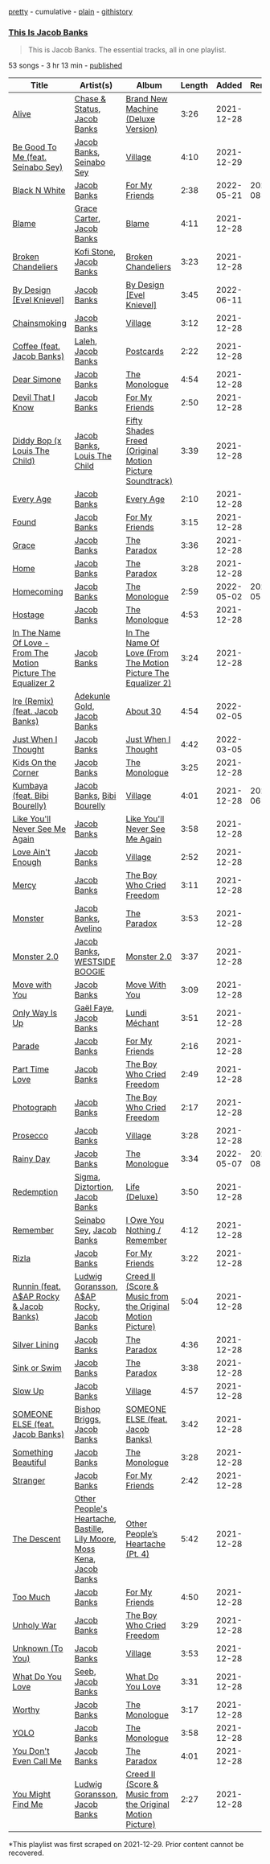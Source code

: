 [pretty](/playlists/pretty/37i9dQZF1DZ06evO0hk7Li.md) - cumulative - [plain](/playlists/plain/37i9dQZF1DZ06evO0hk7Li) - [githistory](https://github.githistory.xyz/mackorone/spotify-playlist-archive/blob/main/playlists/plain/37i9dQZF1DZ06evO0hk7Li)

### [This Is Jacob Banks](https://open.spotify.com/playlist/37i9dQZF1DZ06evO0hk7Li)

> This is Jacob Banks\. The essential tracks, all in one playlist.

53 songs - 3 hr 13 min - [published](https://open.spotify.com/playlist/7bvO2wI468kcZn4rhLALZN)

| Title | Artist(s) | Album | Length | Added | Removed |
|---|---|---|---|---|---|
| [Alive](https://open.spotify.com/track/74HHgWX80N5YfZpvEQOUov) | [Chase & Status](https://open.spotify.com/artist/3jNkaOXasoc7RsxdchvEVq), [Jacob Banks](https://open.spotify.com/artist/0AepkoQhYvkjEzzwIcGxdV) | [Brand New Machine \(Deluxe Version\)](https://open.spotify.com/album/2YgT8pqXE1rvVEYDxkLNrs) | 3:26 | 2021-12-28 |  |
| [Be Good To Me \(feat\. Seinabo Sey\)](https://open.spotify.com/track/7juealXfkel1kLInjvY4W8) | [Jacob Banks](https://open.spotify.com/artist/0AepkoQhYvkjEzzwIcGxdV), [Seinabo Sey](https://open.spotify.com/artist/4X0v8sFoDZ6rIfkeOeVm2i) | [Village](https://open.spotify.com/album/2KxC2M0bVm5hrK3GgGMuV9) | 4:10 | 2021-12-29 |  |
| [Black N White](https://open.spotify.com/track/4OCGJrXkPgYBtud4iSV395) | [Jacob Banks](https://open.spotify.com/artist/0AepkoQhYvkjEzzwIcGxdV) | [For My Friends](https://open.spotify.com/album/4B3jvFJWTYsVcLGoepXhX0) | 2:38 | 2022-05-21 | 2022-08-19 |
| [Blame](https://open.spotify.com/track/6pQUQdaZacg722q6sg6fPR) | [Grace Carter](https://open.spotify.com/artist/2LuHL7im4aCEmfOlD4rxBC), [Jacob Banks](https://open.spotify.com/artist/0AepkoQhYvkjEzzwIcGxdV) | [Blame](https://open.spotify.com/album/7ni2gVOM9o6KhFzyeVpy2p) | 4:11 | 2021-12-28 |  |
| [Broken Chandeliers](https://open.spotify.com/track/3Na204EPxuFTcXM1WBIr7C) | [Kofi Stone](https://open.spotify.com/artist/0htlZDCG9I8LSENteF1TyQ), [Jacob Banks](https://open.spotify.com/artist/0AepkoQhYvkjEzzwIcGxdV) | [Broken Chandeliers](https://open.spotify.com/album/6olyJyF1pBAuI1YrGg03Tp) | 3:23 | 2021-12-28 |  |
| [By Design \[Evel Knievel\]](https://open.spotify.com/track/0aPyEWSjHKCTcq6celJPY6) | [Jacob Banks](https://open.spotify.com/artist/0AepkoQhYvkjEzzwIcGxdV) | [By Design \[Evel Knievel\]](https://open.spotify.com/album/1uolHPowVuHbDnWYXu0cZS) | 3:45 | 2022-06-11 |  |
| [Chainsmoking](https://open.spotify.com/track/1EZfCViOJ9XKFbwX8FkZUF) | [Jacob Banks](https://open.spotify.com/artist/0AepkoQhYvkjEzzwIcGxdV) | [Village](https://open.spotify.com/album/2KxC2M0bVm5hrK3GgGMuV9) | 3:12 | 2021-12-28 |  |
| [Coffee \(feat\. Jacob Banks\)](https://open.spotify.com/track/0sgWmb5j8NoyTFv97Wo3IW) | [Laleh](https://open.spotify.com/artist/62QZPjYQMoo5g56FP9Webq), [Jacob Banks](https://open.spotify.com/artist/0AepkoQhYvkjEzzwIcGxdV) | [Postcards](https://open.spotify.com/album/5YYcCrRlLW0eyUJIghzV8p) | 2:22 | 2021-12-28 |  |
| [Dear Simone](https://open.spotify.com/track/35YVOeHNe5vOOQMN5PwBuB) | [Jacob Banks](https://open.spotify.com/artist/0AepkoQhYvkjEzzwIcGxdV) | [The Monologue](https://open.spotify.com/album/6qhVCev8FFYvmq2JebsSxL) | 4:54 | 2021-12-28 |  |
| [Devil That I Know](https://open.spotify.com/track/0HmdysB9yEb1EVWe7aNIGT) | [Jacob Banks](https://open.spotify.com/artist/0AepkoQhYvkjEzzwIcGxdV) | [For My Friends](https://open.spotify.com/album/4B3jvFJWTYsVcLGoepXhX0) | 2:50 | 2021-12-28 |  |
| [Diddy Bop \(x Louis The Child\)](https://open.spotify.com/track/2KZybiXVEQExXm2vtAcP8f) | [Jacob Banks](https://open.spotify.com/artist/0AepkoQhYvkjEzzwIcGxdV), [Louis The Child](https://open.spotify.com/artist/7wg1qvie3KqDNQbAkTdbX0) | [Fifty Shades Freed \(Original Motion Picture Soundtrack\)](https://open.spotify.com/album/4w0N1CaZwQ5RPIuawqlYyy) | 3:39 | 2021-12-28 |  |
| [Every Age](https://open.spotify.com/track/3O0UhqrG43wI8EZb1TrEpk) | [Jacob Banks](https://open.spotify.com/artist/0AepkoQhYvkjEzzwIcGxdV) | [Every Age](https://open.spotify.com/album/3032DsFJNkwfossx6xG9wQ) | 2:10 | 2021-12-28 |  |
| [Found](https://open.spotify.com/track/1RDz34JJrGPn5msAXvnvoO) | [Jacob Banks](https://open.spotify.com/artist/0AepkoQhYvkjEzzwIcGxdV) | [For My Friends](https://open.spotify.com/album/4B3jvFJWTYsVcLGoepXhX0) | 3:15 | 2021-12-28 |  |
| [Grace](https://open.spotify.com/track/2ZKHqERUbvXfcJGXLObv0X) | [Jacob Banks](https://open.spotify.com/artist/0AepkoQhYvkjEzzwIcGxdV) | [The Paradox](https://open.spotify.com/album/4xzTcKOC2PGXyZUwLb3ik4) | 3:36 | 2021-12-28 |  |
| [Home](https://open.spotify.com/track/1LtJ3tdHHxeV8mQ4hhFLCB) | [Jacob Banks](https://open.spotify.com/artist/0AepkoQhYvkjEzzwIcGxdV) | [The Paradox](https://open.spotify.com/album/4xzTcKOC2PGXyZUwLb3ik4) | 3:28 | 2021-12-28 |  |
| [Homecoming](https://open.spotify.com/track/2SVFDK1ijwMleKl68vaKLx) | [Jacob Banks](https://open.spotify.com/artist/0AepkoQhYvkjEzzwIcGxdV) | [The Monologue](https://open.spotify.com/album/6qhVCev8FFYvmq2JebsSxL) | 2:59 | 2022-05-02 | 2022-05-04 |
| [Hostage](https://open.spotify.com/track/2Olm3JcejBFmtCGciV7BR6) | [Jacob Banks](https://open.spotify.com/artist/0AepkoQhYvkjEzzwIcGxdV) | [The Monologue](https://open.spotify.com/album/6qhVCev8FFYvmq2JebsSxL) | 4:53 | 2021-12-28 |  |
| [In The Name Of Love \- From The Motion Picture The Equalizer 2](https://open.spotify.com/track/79WjeGL4IR8svbAVC2FF0I) | [Jacob Banks](https://open.spotify.com/artist/0AepkoQhYvkjEzzwIcGxdV) | [In The Name Of Love \(From The Motion Picture The Equalizer 2\)](https://open.spotify.com/album/0KA7H5EiLI2uPwXSw3dJpf) | 3:24 | 2021-12-28 |  |
| [Ire \(Remix\) \(feat\. Jacob Banks\)](https://open.spotify.com/track/5b9Tl8wtaPLzsuDHuwdik8) | [Adekunle Gold](https://open.spotify.com/artist/2IK173RXLiCSQ8fhDlAb3s), [Jacob Banks](https://open.spotify.com/artist/0AepkoQhYvkjEzzwIcGxdV) | [About 30](https://open.spotify.com/album/3ssy7tJKSX4ohRxWvfqsJo) | 4:54 | 2022-02-05 |  |
| [Just When I Thought](https://open.spotify.com/track/3GqPiO86B7tUuDzzl7SePU) | [Jacob Banks](https://open.spotify.com/artist/0AepkoQhYvkjEzzwIcGxdV) | [Just When I Thought](https://open.spotify.com/album/0C2Dp8I1w4PKbICibbFYX1) | 4:42 | 2022-03-05 |  |
| [Kids On the Corner](https://open.spotify.com/track/0gxvQg0BxoKjiIE2v4ie7y) | [Jacob Banks](https://open.spotify.com/artist/0AepkoQhYvkjEzzwIcGxdV) | [The Monologue](https://open.spotify.com/album/6qhVCev8FFYvmq2JebsSxL) | 3:25 | 2021-12-28 |  |
| [Kumbaya \(feat\. Bibi Bourelly\)](https://open.spotify.com/track/3gevHqNgAIl0dqFenYqkiM) | [Jacob Banks](https://open.spotify.com/artist/0AepkoQhYvkjEzzwIcGxdV), [Bibi Bourelly](https://open.spotify.com/artist/3jDtqAKltRxJi64svLZGj7) | [Village](https://open.spotify.com/album/2KxC2M0bVm5hrK3GgGMuV9) | 4:01 | 2021-12-28 | 2022-06-29 |
| [Like You'll Never See Me Again](https://open.spotify.com/track/0KQ6GRR5qKY3XrdsEHU5hT) | [Jacob Banks](https://open.spotify.com/artist/0AepkoQhYvkjEzzwIcGxdV) | [Like You'll Never See Me Again](https://open.spotify.com/album/5jXpTr504jjizPvcn9FnZP) | 3:58 | 2021-12-28 |  |
| [Love Ain't Enough](https://open.spotify.com/track/2TH7wRbGBMH0U2noQy9cHT) | [Jacob Banks](https://open.spotify.com/artist/0AepkoQhYvkjEzzwIcGxdV) | [Village](https://open.spotify.com/album/2KxC2M0bVm5hrK3GgGMuV9) | 2:52 | 2021-12-28 |  |
| [Mercy](https://open.spotify.com/track/1ohlbpNCsuqstbqsezNdUI) | [Jacob Banks](https://open.spotify.com/artist/0AepkoQhYvkjEzzwIcGxdV) | [The Boy Who Cried Freedom](https://open.spotify.com/album/6agNoT5WXMENsbQvhxGEws) | 3:11 | 2021-12-28 |  |
| [Monster](https://open.spotify.com/track/1u9iIukLvxQgahsrPjqcmV) | [Jacob Banks](https://open.spotify.com/artist/0AepkoQhYvkjEzzwIcGxdV), [Avelino](https://open.spotify.com/artist/039zhJoEkboZ8Ii6K40Fb6) | [The Paradox](https://open.spotify.com/album/4xzTcKOC2PGXyZUwLb3ik4) | 3:53 | 2021-12-28 |  |
| [Monster 2.0](https://open.spotify.com/track/7H76Ppe3o34VeU2yRi5xao) | [Jacob Banks](https://open.spotify.com/artist/0AepkoQhYvkjEzzwIcGxdV), [WESTSIDE BOOGIE](https://open.spotify.com/artist/5usbqiU7sjvszjWecANDL6) | [Monster 2.0](https://open.spotify.com/album/7y5HRc18PtRswUkWMusITX) | 3:37 | 2021-12-28 |  |
| [Move with You](https://open.spotify.com/track/4VbvGwV24TbFIULF176HXF) | [Jacob Banks](https://open.spotify.com/artist/0AepkoQhYvkjEzzwIcGxdV) | [Move With You](https://open.spotify.com/album/7iS8UdbCE1VJSYqUBs5y5d) | 3:09 | 2021-12-28 |  |
| [Only Way Is Up](https://open.spotify.com/track/2CQQQfax1YLcMbU0V5oTuQ) | [Gaël Faye](https://open.spotify.com/artist/69irZ4R8OsrLHjr6VmMmMg), [Jacob Banks](https://open.spotify.com/artist/0AepkoQhYvkjEzzwIcGxdV) | [Lundi Méchant](https://open.spotify.com/album/42QybsqCIxCc1H2SEskAiv) | 3:51 | 2021-12-28 |  |
| [Parade](https://open.spotify.com/track/6qzA5ZUivvw1FCZJSVYoNE) | [Jacob Banks](https://open.spotify.com/artist/0AepkoQhYvkjEzzwIcGxdV) | [For My Friends](https://open.spotify.com/album/4B3jvFJWTYsVcLGoepXhX0) | 2:16 | 2021-12-28 |  |
| [Part Time Love](https://open.spotify.com/track/3dhpEvVaZ81gUdmQjdNuK8) | [Jacob Banks](https://open.spotify.com/artist/0AepkoQhYvkjEzzwIcGxdV) | [The Boy Who Cried Freedom](https://open.spotify.com/album/6agNoT5WXMENsbQvhxGEws) | 2:49 | 2021-12-28 |  |
| [Photograph](https://open.spotify.com/track/6BvAeJI35GUw2kNK6yMupI) | [Jacob Banks](https://open.spotify.com/artist/0AepkoQhYvkjEzzwIcGxdV) | [The Boy Who Cried Freedom](https://open.spotify.com/album/6agNoT5WXMENsbQvhxGEws) | 2:17 | 2021-12-28 |  |
| [Prosecco](https://open.spotify.com/track/1OWu2Vin6WH1gVvgO05Pw8) | [Jacob Banks](https://open.spotify.com/artist/0AepkoQhYvkjEzzwIcGxdV) | [Village](https://open.spotify.com/album/2KxC2M0bVm5hrK3GgGMuV9) | 3:28 | 2021-12-28 |  |
| [Rainy Day](https://open.spotify.com/track/4AwtuZPcyjZLWE1TlhTxBC) | [Jacob Banks](https://open.spotify.com/artist/0AepkoQhYvkjEzzwIcGxdV) | [The Monologue](https://open.spotify.com/album/6qhVCev8FFYvmq2JebsSxL) | 3:34 | 2022-05-07 | 2022-08-25 |
| [Redemption](https://open.spotify.com/track/6i9Y0BUxejRaa1oiQK6cqf) | [Sigma](https://open.spotify.com/artist/01pKrlgPJhm5dB4lneYAqS), [Diztortion](https://open.spotify.com/artist/35vjmhmFFVoYLg4gPJBvEV), [Jacob Banks](https://open.spotify.com/artist/0AepkoQhYvkjEzzwIcGxdV) | [Life \(Deluxe\)](https://open.spotify.com/album/1Z0wiHzWvZ1qtWkEKNE6TW) | 3:50 | 2021-12-28 |  |
| [Remember](https://open.spotify.com/track/3GMy4AOJogX3mMsoom1s0Z) | [Seinabo Sey](https://open.spotify.com/artist/4X0v8sFoDZ6rIfkeOeVm2i), [Jacob Banks](https://open.spotify.com/artist/0AepkoQhYvkjEzzwIcGxdV) | [I Owe You Nothing / Remember](https://open.spotify.com/album/0rCgUCr9lTI64dezlg2Xjr) | 4:12 | 2021-12-28 |  |
| [Rizla](https://open.spotify.com/track/5RcM4gHZICI1DqMr5SpnVE) | [Jacob Banks](https://open.spotify.com/artist/0AepkoQhYvkjEzzwIcGxdV) | [For My Friends](https://open.spotify.com/album/4B3jvFJWTYsVcLGoepXhX0) | 3:22 | 2021-12-28 |  |
| [Runnin \(feat\. A$AP Rocky & Jacob Banks\)](https://open.spotify.com/track/7ckSHKZnX72c6IQnKGJNpi) | [Ludwig Goransson](https://open.spotify.com/artist/24eDfi2MSYo3A87hCcgpIL), [A$AP Rocky](https://open.spotify.com/artist/13ubrt8QOOCPljQ2FL1Kca), [Jacob Banks](https://open.spotify.com/artist/0AepkoQhYvkjEzzwIcGxdV) | [Creed II \(Score & Music from the Original Motion Picture\)](https://open.spotify.com/album/4VODNHZZp8qxuMLJQK2G4u) | 5:04 | 2021-12-28 |  |
| [Silver Lining](https://open.spotify.com/track/3lQ8BST2eefzk8nLuUQmlC) | [Jacob Banks](https://open.spotify.com/artist/0AepkoQhYvkjEzzwIcGxdV) | [The Paradox](https://open.spotify.com/album/4xzTcKOC2PGXyZUwLb3ik4) | 4:36 | 2021-12-28 |  |
| [Sink or Swim](https://open.spotify.com/track/0kFV57VAYDJEcbtOK7YmNS) | [Jacob Banks](https://open.spotify.com/artist/0AepkoQhYvkjEzzwIcGxdV) | [The Paradox](https://open.spotify.com/album/4xzTcKOC2PGXyZUwLb3ik4) | 3:38 | 2021-12-28 |  |
| [Slow Up](https://open.spotify.com/track/5QZbCX2yKSFHPe7nCHGMam) | [Jacob Banks](https://open.spotify.com/artist/0AepkoQhYvkjEzzwIcGxdV) | [Village](https://open.spotify.com/album/2KxC2M0bVm5hrK3GgGMuV9) | 4:57 | 2021-12-28 |  |
| [SOMEONE ELSE \(feat\. Jacob Banks\)](https://open.spotify.com/track/4R6rTr9UY7r9aeSHpy4GBB) | [Bishop Briggs](https://open.spotify.com/artist/0yb46jwm7gqbZXVXZQ8Z1e), [Jacob Banks](https://open.spotify.com/artist/0AepkoQhYvkjEzzwIcGxdV) | [SOMEONE ELSE \(feat\. Jacob Banks\)](https://open.spotify.com/album/7GcRDb1Li5vr4q1hLQCWdM) | 3:42 | 2021-12-28 |  |
| [Something Beautiful](https://open.spotify.com/track/32sEFeCIpyTaEwnhWGrE1J) | [Jacob Banks](https://open.spotify.com/artist/0AepkoQhYvkjEzzwIcGxdV) | [The Monologue](https://open.spotify.com/album/6qhVCev8FFYvmq2JebsSxL) | 3:28 | 2021-12-28 |  |
| [Stranger](https://open.spotify.com/track/1YHWhz4KEeNhTfrAOVf3lI) | [Jacob Banks](https://open.spotify.com/artist/0AepkoQhYvkjEzzwIcGxdV) | [For My Friends](https://open.spotify.com/album/4B3jvFJWTYsVcLGoepXhX0) | 2:42 | 2021-12-28 |  |
| [The Descent](https://open.spotify.com/track/54bqtn4yFAPD9OoIecweDA) | [Other People's Heartache](https://open.spotify.com/artist/5gXNY1o9BtajaZfYJVXQrv), [Bastille](https://open.spotify.com/artist/7EQ0qTo7fWT7DPxmxtSYEc), [Lily Moore](https://open.spotify.com/artist/1SQeTDXO492WB6aFvrntSS), [Moss Kena](https://open.spotify.com/artist/2u6jNcpusijFS6ZzuWRwMv), [Jacob Banks](https://open.spotify.com/artist/0AepkoQhYvkjEzzwIcGxdV) | [Other People’s Heartache \(Pt\. 4\)](https://open.spotify.com/album/3cGGFGQJ027VtMknlIHNNi) | 5:42 | 2021-12-28 |  |
| [Too Much](https://open.spotify.com/track/11svo7PkpgWFqw16XdwRor) | [Jacob Banks](https://open.spotify.com/artist/0AepkoQhYvkjEzzwIcGxdV) | [For My Friends](https://open.spotify.com/album/4B3jvFJWTYsVcLGoepXhX0) | 4:50 | 2021-12-28 |  |
| [Unholy War](https://open.spotify.com/track/4PjZsEf8bCIVyf4VXd57wS) | [Jacob Banks](https://open.spotify.com/artist/0AepkoQhYvkjEzzwIcGxdV) | [The Boy Who Cried Freedom](https://open.spotify.com/album/6agNoT5WXMENsbQvhxGEws) | 3:29 | 2021-12-28 |  |
| [Unknown \(To You\)](https://open.spotify.com/track/4jDDaKTqcZQWvgubuW6N7l) | [Jacob Banks](https://open.spotify.com/artist/0AepkoQhYvkjEzzwIcGxdV) | [Village](https://open.spotify.com/album/2KxC2M0bVm5hrK3GgGMuV9) | 3:53 | 2021-12-28 |  |
| [What Do You Love](https://open.spotify.com/track/4aB4udr3pcJuENmfDitPSZ) | [Seeb](https://open.spotify.com/artist/5iNrZmtVMtYev5M9yoWpEq), [Jacob Banks](https://open.spotify.com/artist/0AepkoQhYvkjEzzwIcGxdV) | [What Do You Love](https://open.spotify.com/album/4ltuKyjrU6A8AEo9JkNRdN) | 3:31 | 2021-12-28 |  |
| [Worthy](https://open.spotify.com/track/0lUt61v9PK6Qrl0GjkTXAw) | [Jacob Banks](https://open.spotify.com/artist/0AepkoQhYvkjEzzwIcGxdV) | [The Monologue](https://open.spotify.com/album/6qhVCev8FFYvmq2JebsSxL) | 3:17 | 2021-12-28 |  |
| [YOLO](https://open.spotify.com/track/0PZge1heMrngPMX9ukisQc) | [Jacob Banks](https://open.spotify.com/artist/0AepkoQhYvkjEzzwIcGxdV) | [The Monologue](https://open.spotify.com/album/6qhVCev8FFYvmq2JebsSxL) | 3:58 | 2021-12-28 |  |
| [You Don't Even Call Me](https://open.spotify.com/track/2Xxe9r20FuSheRY8832rr7) | [Jacob Banks](https://open.spotify.com/artist/0AepkoQhYvkjEzzwIcGxdV) | [The Paradox](https://open.spotify.com/album/4xzTcKOC2PGXyZUwLb3ik4) | 4:01 | 2021-12-28 |  |
| [You Might Find Me](https://open.spotify.com/track/0QTOw32h1G2LD8EFExxedV) | [Ludwig Goransson](https://open.spotify.com/artist/24eDfi2MSYo3A87hCcgpIL), [Jacob Banks](https://open.spotify.com/artist/0AepkoQhYvkjEzzwIcGxdV) | [Creed II \(Score & Music from the Original Motion Picture\)](https://open.spotify.com/album/4VODNHZZp8qxuMLJQK2G4u) | 2:27 | 2021-12-28 |  |

\*This playlist was first scraped on 2021-12-29. Prior content cannot be recovered.
